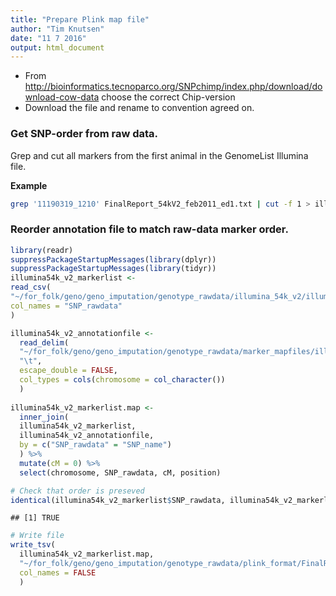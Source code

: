 ```yaml
---
title: "Prepare Plink map file"
author: "Tim Knutsen"
date: "11 7 2016"
output: html_document
---
```




* From http://bioinformatics.tecnoparco.org/SNPchimp/index.php/download/download-cow-data choose the correct Chip-version
* Download the file and rename to convention agreed on. 

### Get SNP-order from raw data.
Grep and cut all markers from the first animal in the GenomeList Illumina file.

**Example**

```bash
grep '11190319_1210' FinalReport_54kV2_feb2011_ed1.txt | cut -f 1 > illumina54k_v2_markerlist.txt
```

### Reorder annotation file to match raw-data marker order.

```r
library(readr)
suppressPackageStartupMessages(library(dplyr))
suppressPackageStartupMessages(library(tidyr))
illumina54k_v2_markerlist <-
read_csv(
"~/for_folk/geno/geno_imputation/genotype_rawdata/illumina_54k_v2/illumina54k_v2_markerlist.txt",
col_names = "SNP_rawdata"
)

illumina54k_v2_annotationfile <-
  read_delim(
  "~/for_folk/geno/geno_imputation/genotype_rawdata/marker_mapfiles/illumina54k_v2_annotationfile.txt",
  "\t",
  escape_double = FALSE,
  col_types = cols(chromosome = col_character())
  )
  
illumina54k_v2_markerlist.map <-
  inner_join(
  illumina54k_v2_markerlist,
  illumina54k_v2_annotationfile,
  by = c("SNP_rawdata" = "SNP_name")
  ) %>% 
  mutate(cM = 0) %>% 
  select(chromosome, SNP_rawdata, cM, position)

# Check that order is preseved
identical(illumina54k_v2_markerlist$SNP_rawdata, illumina54k_v2_markerlist.map$SNP_rawdata)
```

```
## [1] TRUE
```

```r
# Write file
write_tsv(
  illumina54k_v2_markerlist.map,
  "~/for_folk/geno/geno_imputation/genotype_rawdata/plink_format/FinalReport_54kV2_feb2011_ed1.map",
  col_names = FALSE
  )
```


